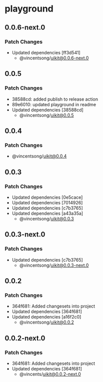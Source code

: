 # playground

## 0.0.6-next.0

### Patch Changes

- Updated dependencies [ff3d541]
  - @vincentsong/uikit@0.0.6-next.0

## 0.0.5

### Patch Changes

- 38588cd: added publish to release action
- 89e6010: updated playground in readme
- Updated dependencies [38588cd]
  - @vincentsong/uikit@0.0.5

## 0.0.4

### Patch Changes

- @vincentsong/uikit@0.0.4

## 0.0.3

### Patch Changes

- Updated dependencies [0e5cace]
- Updated dependencies [7014926]
- Updated dependencies [c7b3765]
- Updated dependencies [a43a35a]
  - @vincentsong/uikit@0.0.3

## 0.0.3-next.0

### Patch Changes

- Updated dependencies [c7b3765]
  - @vincentsong/uikit@0.0.3-next.0

## 0.0.2

### Patch Changes

- 364f681: Added changesets into project
- Updated dependencies [364f681]
- Updated dependencies [a16f2c0]
  - @vincentsong/uikit@0.0.2

## 0.0.2-next.0

### Patch Changes

- 364f681: Added changesets into project
- Updated dependencies [364f681]
  - @vincents/uikit@0.0.2-next.0
